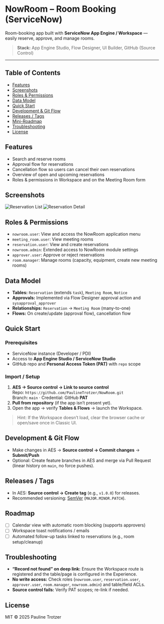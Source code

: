 # NowRoom – Room Booking (ServiceNow)

Room-booking app built with **ServiceNow App Engine / Workspace** — easily reserve, approve, and manage rooms.
> **Stack:** App Engine Studio, Flow Designer, UI Builder, GitHub (Source Control)

---

## Table of Contents
- [Features](#features)
- [Screenshots](#screenshots)
- [Roles & Permissions](#roles--permissions)
- [Data Model](#data-model)
- [Quick Start](#quick-start)
- [Development & Git Flow](#development--git-flow)
- [Releases / Tags](#releases--tags)
- [Mini-Roadmap](#roadmap)
- [Troubleshooting](#troubleshooting)
- [License](#license)

## Features
- Search and reserve rooms
- Approval flow for reservations
- Cancellation flow so users can cancel their own reservations
- Overview of open and upcoming reservations
- Roles & permissions in Workspace and on the Meeting Room form

## Screenshots
![Reservation List](docs/screenshots/reservations-list.png)
![Reservation Detail](docs/screenshots/reservation-detail.png)

## Roles & Permissions
- `nowroom.user`: View and access the NowRoom application menu
- `meeting_room.user`: View meeting rooms
- `reservation.user`: View and create reservations
- `nowroom.admin`: Extended access to NowRoom module settings
- `approver.user`: Approve or reject reservations
- `room.manager`: Manage rooms (capacity, equipment, create new meeting rooms)

## Data Model
- **Tables:** `Reservation` (extends `task`), `Meeting Room`, `Notice`
- **Approvals:** Implemented via Flow Designer approval action and `sysapproval_approver`
- **Relationships:** `Reservation` → `Meeting Room` (many-to-one)
- **Flows:** On create/update (approval flow), cancellation flow

## Quick Start

### Prerequisites
- ServiceNow instance (Developer / PDI)
- Access to **App Engine Studio / ServiceNow Studio**
- GitHub repo and **Personal Access Token (PAT)** with `repo` scope

### Import / Setup
1. **AES → Source control → Link to source control**  
   Repo: `https://github.com/PaulineTrotzer/NowRoom.git`  
   Branch: `main` · Credential: GitHub **PAT**
2. **Pull from repository** (if the app isn’t present yet).
3. Open the app → verify **Tables & Flows** → launch the Workspace.

> Hint: If the Workspace doesn’t load, clear the browser cache or open/save once in Classic UI.

## Development & Git Flow
- Make changes in AES → **Source control → Commit changes** → **Submit/Push**
- Optional: Create feature branches in AES and merge via Pull Request  
  (linear history on `main`, no force pushes).

## Releases / Tags
- In AES: **Source control → Create tag** (e.g., `v1.0.0`) for releases.
- Recommended versioning: [SemVer](https://semver.org/) (`MAJOR.MINOR.PATCH`).

## Roadmap
- [ ] Calendar view with automatic room blocking (supports approvers)
- [ ] Workspace toast notifications / emails
- [ ] Automated follow-up tasks linked to reservations (e.g., room setup/cleanup)

## Troubleshooting
- **“Record not found” on deep link:** Ensure the Workspace route is registered and the table/page is configured in the Experience.
- **No write access:** Check roles (`nowroom.user`, `reservation.user`, `approver.user`, `room.manager`, `nowroom.admin`) and table/field ACLs.
- **Source control fails:** Verify PAT scopes; re-link if needed.

## License
MIT © 2025 Pauline Trotzer


